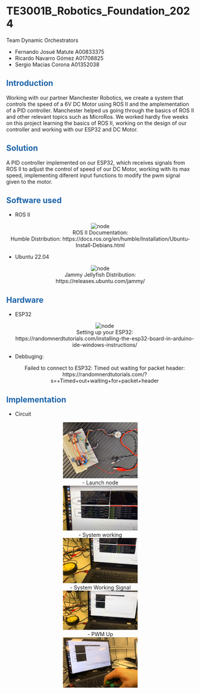 # TE3001B_Robotics_Foundation_2024
  
Team Dynamic Orchestrators
  - Fernando Josué Matute A00833375
  - Ricardo Navarro Gómez A01708825
  - Sergio Macias Corona A01352038

## <span style="color: rgb(26, 99, 169);">**Introduction**</span>
Working with our partner Manchester Robotics, we create a system that controls the speed of a 6V DC Motor using ROS II and the amplementation of a PID controller. Manchester helped us going through the basics of ROS II and other relevant topics such as MicroRos. We worked hardly five weeks on this project learning the basics of ROS II, working on the design of our controller and working with our ESP32 and DC Motor.

## <span style="color: rgb(26, 99, 169);">**Solution**</span>
A PID controller implemented on our ESP32, which receives signals from ROS II to adjust the control of speed of our DC Motor, working with its max speed, implementing diferent input functions to modify the pwm signal given to the motor.

## <span style="color: rgb(26, 99, 169);">**Software used**</span>
  - ROS II
  <p style="text-align: center;">
  <img src="images/humble.png" alt="node" style="width:200px;"/>
  <br />
  ROS II Documentation:
  <br />
  Humble Distribution: https://docs.ros.org/en/humble/Installation/Ubuntu-Install-Debians.html
  </p>
  
  - Ubuntu 22.04
  <p style="text-align: center;">
  <img src="images/jammy.jpeg" alt="node" style="width:200px;"/>
  <br />
  Jammy Jellyfish Distribution:
  <br />
  https://releases.ubuntu.com/jammy/
  </p>
  
  
## <span style="color: rgb(26, 99, 169);">**Hardware**</span>
- ESP32
  <p style="text-align: center;">
  <img src="images/esp32.jpeg" alt="node" style="width:200px;"/>
  <br />
  Setting up your ESP32:
  <br />
  https://randomnerdtutorials.com/installing-the-esp32-board-in-arduino-ide-windows-instructions/
  </p>
  
- Debbuging:
  <p style="text-align: center;">
  Failed to connect to ESP32: Timed out waiting for packet header:
  <br />
  https://randomnerdtutorials.com/?s=+Timed+out+waiting+for+packet+header
  </p>
## <span style="color: rgb(26, 99, 169);">**Implementation**</span>
  - Circuit
  <p style="text-align: center;">
  <img src="images/chall3.jpeg" alt="node" style="width:200px;"/>
  <br />
  - Launch node
  <br />
  <img src="images/launch_nodes.png" alt="node" style="width:200px;"/>
  <br />
  - System working
  <br />
  <img src="images/working1.png" alt="node" style="width:200px;"/>
  <br />
  - System Working Signal
  <br />
  <img src="images/working2.png" alt="node" style="width:200px;"/>
  <br />
  - PWM Up
  <br />
  <img src="images/pwm_up.png" alt="node" style="width:200px;"/>
  </p>

